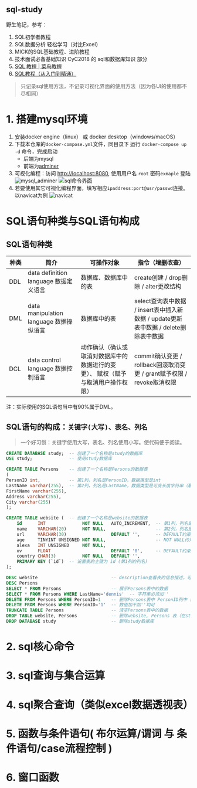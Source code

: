 sql-study
----------

野生笔记，参考：
1. SQL初学者教程
2. SQL数据分析 轻松学习（对比Excel）
3. MICK的SQL基础教程、进阶教程
4. 技术面试必备基础知识 CyC2018 的 sql和数据库知识 部分
5. [SQL 教程 | 菜鸟教程](https://www.runoob.com/sql/sql-tutorial.html)
6. [SQL教程（从入门到精通）](http://c.biancheng.net/sql/)

> 只记录sql使用方法，不记录可视化界面的使用方法（因为各UI的使用都不尽相同）

# 1. 搭建mysql环境
1. 安装docker engine（linux） 或 docker desktop（windows/macOS）
2. 下载本仓库的`docker-compose.yml`文件，同目录下 运行 `docker-compose up -d` 命令，完成启动
   - 后端为mysql
   - 前端为[adminer](https://www.adminer.org/)
3. 可视化编程：访问 [http://localhost:8080](http://localhost:8080), 使用用户名 `root` 密码`exmaple` 登陆
   ![mysql_adminer](https://images.weserv.nl?url=https://raw.githubusercontent.com/dennischancs/pic/main/img/202204181105699.png)
   ![sql命令界面](https://images.weserv.nl?url=https://raw.githubusercontent.com/dennischancs/pic/main/img/202204181133140.png)
4. 若要使用其它可视化编程界面，填写相应`ipaddress:port@usr/passwd`连接。以navicat为例
   ![navicat](https://images.weserv.nl?url=https://raw.githubusercontent.com/dennischancs/pic/main/img/202204181135190.png)

# SQL语句种类与SQL语句构成

## SQL语句种类

 种类 | 简介 | 可操作对象 | 指令（增删改查）
-----|------|---------|-----
 DDL| data definition language 数据定义语言 | 数据库、数据库中的表 | create创建 / drop删除 / alter更改结构
 DML| data manipulation language 数据操纵语言 | 数据库中的表 | select查询表中数据 / insert表中插入新数据 / update更新表中数据 / delete删除表中数据
 DCL | data control language 数据控制语言 | 动作确认（确认或取消对数据库中的数据进行的变更）、 赋权（赋予与取消用户操作权限）| commit确认变更 / rollback回滚取消变更 / grant赋予权限 / revoke取消权限

注：实际使用的SQL语句当中有90%属于DML。

## SQL语句的构成：`关键字(大写)、表名、列名`

> 一个好习惯：关键字使用大写，表名、列名使用小写。使代码便于阅读。

```sql
CREATE DATABASE study;  -- 创建了一个名称是study的数据库
USE study;              -- 使用study数据库

CREATE TABLE Persons    -- 创建了一个名称是Persons的数据表
(
PersonID int,           -- 第1列，列名是PersonID，数据类型是int
LastName varchar(255),  -- 第2列，列名是LastName，数据类型是可变长度字符串（最大长度为255个字符）
FirstName varchar(255),
Address varchar(255),
City varchar(255)
);

CREATE TABLE website (  -- 创建了一个名称是website的数据表
    id      INT              NOT NULL   AUTO_INCREMENT,  -- 第1列，列名是id，数据类型是int，AUTO_INCREMENT约束 指定 该字段的值为自动增长的序列
    name    VARCHAR(20)      NOT NULL,                   -- 第2列，列名是name，数据类型是可变长度字符串（最大长度为20个字符）
    url     VARCHAR(30)                 DEFAULT '',      -- DEFAULT约束 指定 该字段的默认值，此处默认值留空
    age     TINYINT UNSIGNED NOT NULL,                   -- NOT NULL约束 指定 表名在插入数据时这些字段不能为 NULL
    alexa   INT UNSIGNED     NOT NULL,
    uv      FLOAT                       DEFAULT '0',     -- DEFAULT约束 指定 该字段的默认值，此处默认值为0
    country CHAR(3)          NOT NULL   DEFAULT '',
    PRIMARY KEY (`id`)  -- 设置表的主键为 id (第1列的列名)
);

DESC website                            -- description查看表的信息描述，可用于验证 website 表是否存在
DESC Persons
SELECT * FROM Persons                   -- 展示Persons表中的数据
SELECT * FROM Persons WHERE LastName='dennis'  -- 字符串必须加''
DELETE FROM Persons WHERE PersonID=1    -- 删除Persons表中 PersonID列中 值为`1`的行，`PersonID=1`为真值时才会执行`DELETE`指令
DELETE FROM Persons WHERE PersonID='1'  -- 数值加不加''均可
TRUNCATE TABLE Persons                  -- 清空Persons表中的数据
DROP TABLE website, Persons             -- 删除website, Persons 表（在study数据库中）
DROP DATABASE study                     -- 删除study数据库

```





# 2. sql核心命令
<!-- 第2章 -->

# 3. sql查询与集合运算
<!-- 第3章 -->
<!-- 第6章 -->

# 4. sql聚合查询（类似excel数据透视表）
<!-- 第4章 -->

# 5. 函数与条件语句( 布尔运算/谓词 与 条件语句/case流程控制 )
<!-- 第5章 -->

# 6. 窗口函数
<!-- 第7章 -->